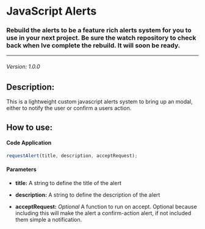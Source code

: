 # JavaScript Alerts

### Rebuild the alerts to be a feature rich alerts system for you to use in your next project. Be sure the watch repository to check back when Ive complete the rebuild. It will soon be ready.

---

###### Version: 1.0.0

## Description:

This is a lightweight custom javascript alerts system to bring up an modal, either to notify the user or confirm a users action.

## How to use:

#### Code Application
```javascript
requestAlert(title, description, acceptRequest);
```

#### Parameters
- **title:**
    A string to define the title of the alert

- **description:**
    A string to define the description of the alert

- **acceptRequest:** _Optional_
    A function to run on accept. Optional because including this will make the alert a confirm-action alert, if not included them simple a notification.
